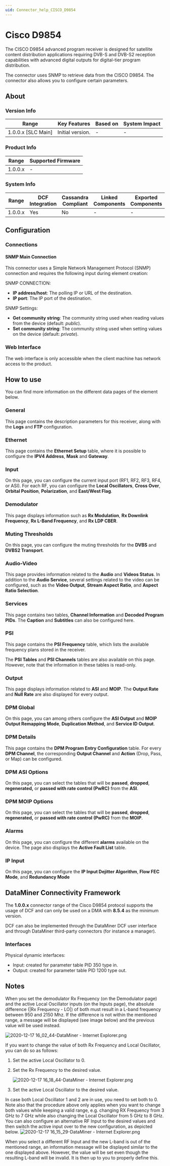 ```yaml
---
uid: Connector_help_CISCO_D9854
---
```


# Cisco D9854

The CISCO D9854 advanced program receiver is designed for satellite content distribution applications requiring DVB-S and DVB-S2 reception capabilities with advanced digital outputs for digital-tier program distribution.

The connector uses SNMP to retrieve data from the CISCO D9854. The connector also allows you to configure certain parameters.

## About

### Version Info

| **Range**            | **Key Features** | **Based on** | **System Impact** |
|----------------------|------------------|--------------|-------------------|
| 1.0.0.x \[SLC Main\] | Initial version. | \-           | \-                |

### Product Info

| **Range** | **Supported Firmware** |
|-----------|------------------------|
| 1.0.0.x   | \-                     |

### System Info

| **Range** | **DCF Integration** | **Cassandra Compliant** | **Linked Components** | **Exported Components** |
|-----------|---------------------|-------------------------|-----------------------|-------------------------|
| 1.0.0.x   | Yes                 | No                      | \-                    | \-                      |

## Configuration

### Connections

#### SNMP Main Connection

This connector uses a Simple Network Management Protocol (SNMP) connection and requires the following input during element creation:

SNMP CONNECTION:

- **IP address/host**: The polling IP or URL of the destination.
- **IP port**: The IP port of the destination.

SNMP Settings:

- **Get community string**: The community string used when reading values from the device (default: *public*).
- **Set community string**: The community string used when setting values on the device (default: *private*).

### Web Interface

The web interface is only accessible when the client machine has network access to the product.

## How to use

You can find more information on the different data pages of the element below.

### General

This page contains the description parameters for this receiver, along with the **Logs** and **FTP** configuration.

### Ethernet

This page contains the **Ethernet Setup** table, where it is possible to configure the **IPV4 Address**, **Mask** and **Gateway**.

### Input

On this page, you can configure the current input port (RF1, RF2, RF3, RF4, or ASI). For each RF, you can configure the **Local Oscillators**, **Cross Over**, **Orbital Position**, **Polarization**, and **East/West Flag**.

### Demodulator

This page displays information such as **Rx Modulation**, **Rx Downlink Frequency**, **Rx L-Band Frequency**, and **Rx LDP CBER**.

### Muting Thresholds

On this page, you can configure the muting thresholds for the **DVBS** and **DVBS2 Transport**.

### Audio-Video

This page provides information related to the **Audio** and **Videos Status**. In addition to the **Audio Service**, several settings related to the video can be configured, such as the **Video Output**, **Stream Aspect Ratio**, and **Aspect Ratio Selection**.

### Services

This page contains two tables, **Channel Information** and **Decoded Program PIDs**. The **Caption** and **Subtitles** can also be configured here.

### PSI

This page contains the **PSI Frequency** table, which lists the available frequency plans stored in the receiver.

The **PSI Tables** and **PSI Channels** tables are also available on this page. However, note that the information in these tables is read-only.

### Output

This page displays information related to **ASI** and **MOIP**. The **Output Rate** and **Null Rate** are also displayed for every output.

### DPM Global

On this page, you can among others configure the **ASI Output** and **MOIP Output Remapping Mode**, **Duplication Method**, and **Service ID Output**.

### DPM Details

This page contains the **DPM Program Entry Configuration** table. For every **DPM Channel**, the corresponding **Output Channel** and **Action** (Drop, Pass, or Map) can be configured.

### DPM ASI Options

On this page, you can select the tables that will be **passed**, **dropped**, **regenerated,** or **passed with rate control (PwRC)** from the **ASI**.

### DPM MOIP Options

On this page, you can select the tables that will be **passed**, **dropped**, **regenerated,** or **passed with rate control** **(PwRC)** from the **MOIP**.

### Alarms

On this page, you can configure the different **alarms** available on the device. The page also displays the **Active Fault List** table.

### IP Input

On this page, you can configure the **IP Input Dejitter Algorithm**, **Flow FEC Mode**, and **Redundancy Mode**

## DataMiner Connectivity Framework

The **1.0.0.x** connector range of the Cisco D9854 protocol supports the usage of DCF and can only be used on a DMA with **8.5.4** as the minimum version.

DCF can also be implemented through the DataMiner DCF user interface and through DataMiner third-party connectors (for instance a manager).

### Interfaces

Physical dynamic interfaces:

- Input: created for parameter table PID 350 type in.
- Output: created for parameter table PID 1200 type out.

## Notes

When you set the demodulator Rx Frequency (on the Demodulator page) and the active Local Oscillator inputs (on the Inputs page), the absolute difference (\|Rx Frequency - LO\|) of both must result in a L-band frequency between 950 and 2150 Mhz. If the difference is not within the mentioned range, a message will be displayed (see image below) and the previous value will be used instead.

![2020-12-17 16_02_44-DataMiner - Internet Explorer.png](~/connector-help/images/CISCO_D9854_2020-12-17_16_02_44-DataMiner_-_Internet_Explorer.png)

If you want to change the value of both Rx Frequency and Local Oscillator, you can do so as follows:

1. Set the active Local Oscillator to 0.

1. Set the Rx Frequency to the desired value.

   ![2020-12-17 16_18_44-DataMiner - Internet Explorer.png](~/connector-help/images/CISCO_D9854_2020-12-17_16_18_44-DataMiner_-_Internet_Explorer.png)

1. Set the active Local Oscillator to the desired value.

In case both Local Oscillator 1 and 2 are in use, you need to set both to 0. Note also that the procedure above only applies when you want to change both values while keeping a valid range, e.g. changing RX Frequency from 3 GHz to 7 GHz while also changing the Local Oscillator from 5 GHz to 8 GHz.
You can also configure an alternative RF Input to the desired values and then switch the active input over to the new configuration, as depicted below.
![2020-12-17 16_15_29-DataMiner - Internet Explorer.png](~/connector-help/images/CISCO_D9854_2020-12-17_16_15_29-DataMiner_-_Internet_Explorer.png)

When you select a different RF Input and the new L-band is out of the mentioned range, an information message will be displayed similar to the one displayed above. However, the value will be set even though the resulting L-band will be invalid. It is then up to you to properly define this.
